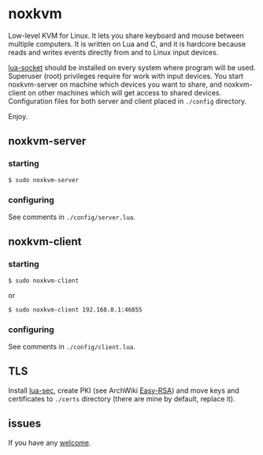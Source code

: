 # noxkvm

Low-level KVM for Linux. It lets you share keyboard and mouse between multiple computers.
It is written on Lua and C, and it is hardcore because reads and writes events directly
from and to Linux input devices.

[lua-socket][] should be installed on every system where program will be used. Superuser (root)
privileges require for work with input devices. You start noxkvm-server on machine which devices
you want to share, and noxkvm-client on other machines which will get access to shared devices.
Configuration files for both server and client placed in `./config` directory.

Enjoy.

## noxkvm-server
### starting
```shell
$ sudo noxkvm-server
```
### configuring
See comments in `./config/server.lua`.

## noxkvm-client
### starting
```shell
$ sudo noxkvm-client
```
or
```shell
$ sudo noxkvm-client 192.168.0.1:46855
```
### configuring
See comments in `./config/client.lua`.

## TLS
Install [lua-sec][], create PKI (see ArchWiki [Easy-RSA][]) and move keys and certificates to
`./certs` directory (there are mine by default, replace it).

## issues
If you have any [welcome][New issues].

[lua-socket]: https://www.archlinux.org/packages/community/x86_64/lua-socket/
[lua-sec]: https://www.archlinux.org/packages/community/x86_64/lua-sec/
[Easy-RSA]: https://wiki.archlinux.org/index.php/Easy-RSA
[New issues]: https://github.com/Kirill-Bugaev/clipnetsync/issues/new
